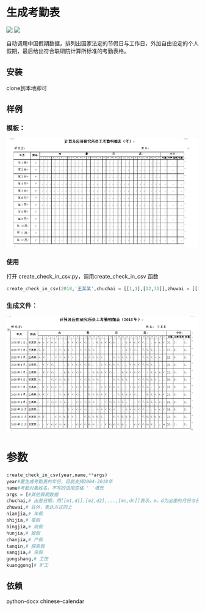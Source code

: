 # 生成考勤表
![](https://img.shields.io/badge/language-Python3.6-blue.svg)
![](https://img.shields.io/github/license/mashape/apistatus.svg)

自动调用中国假期数据，排列出国家法定的节假日与工作日，外加自由设定的个人假期，最后给出符合联研院计算所标准的考勤表格。
## 安装
clone到本地即可

## 样例

### 模板：
![模板](https://github.com/4thfever/csv_for_check_in/blob/master/pics/example1.PNG)

### 使用
打开 create_check_in_csv.py，调用create_check_in_csv 函数
```python
create_check_in_csv(2018,'王某某',chuchai = [[1,1],[12,31]],zhuwai = [[1,4]],kuanggong = [[1,2]])
```

### 生成文件：
![生成文件](https://github.com/4thfever/csv_for_check_in/blob/master/pics/example2.PNG)

# 参数

```python
create_check_in_csv(year,name,**args)
year#要生成考勤表的年份，目前支持2004-2018年
name#考勤对象姓名，不写的话用空格 ' '填充
args = [#其他假期数据
chuchai,# 出差日期，用[[m1,d1],[m2,d2],...,[mn,dn]]表示，m，d为出差的月份与日。出差的每一天需分开写入
zhuwai,# 驻外，表达方式同上
nianjia,# 年假
shijia,# 事假
bingjia,# 病假
hunjia,# 婚假
chanjia,# 产假
tanqin,# 探亲假
sangjia,# 丧假
gongshang,# 工伤
kuanggong]# 旷工
```
## 依赖
python-docx
chinese-calendar
